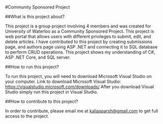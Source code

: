 #Community Sponsored Project

##What is this project about?

This project is a group project involving 4 members and was created for University of Waterloo as a Community Sponsored Project. This project is web portal that allows users with different privileges to submit, edit, and delete articles. I have contributed to this project by creating submissions page, and authors page using ASP .NET and connecting it to SQL database to perform CRUD operations.
This project shows my understanding of C#, ASP .NET Core, and SQL server.

##How to run this project?

To run this project, you will need to download Microsoft Visual Studio on your computer.
Link to download Microsoft Visual Studio: https://visualstudio.microsoft.com/downloads/
After you download Visual Studio simply run this project in Visual Studio.

##How to contribute to this project?

In order to contribute, please email me at kaliasparsh@gmail.com to get full access to the project. 
